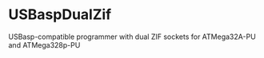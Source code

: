 # USBaspDualZif
USBasp-compatible programmer with dual ZIF sockets for ATMega32A-PU and ATMega328p-PU
